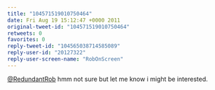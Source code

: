 ```yaml
---
title: "104571519010750464"
date: Fri Aug 19 15:12:47 +0000 2011
original-tweet-id: "104571519010750464"
retweets: 0
favorites: 0
reply-tweet-id: "104565038714585089"
reply-user-id: "20127322"
reply-user-screen-name: "RobOnScreen"
---
```

<a href="https://twitter.com/RedundantRob">@RedundantRob</a> hmm not sure but let me know i might be interested.
